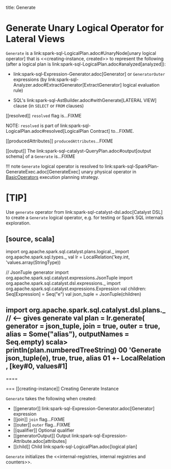 title: Generate

# Generate Unary Logical Operator for Lateral Views

`Generate` is a link:spark-sql-LogicalPlan.adoc#UnaryNode[unary logical operator] that is <<creating-instance, created>> to represent the following (after a logical plan is link:spark-sql-LogicalPlan.adoc#analyzed[analyzed]):

* link:spark-sql-Expression-Generator.adoc[Generator] or `GeneratorOuter` expressions (by link:spark-sql-Analyzer.adoc#ExtractGenerator[ExtractGenerator] logical evaluation rule)

* SQL's link:spark-sql-AstBuilder.adoc#withGenerate[LATERAL VIEW] clause (in `SELECT` or `FROM` clauses)

[[resolved]]
`resolved` flag is...FIXME

NOTE: `resolved` is part of link:spark-sql-LogicalPlan.adoc#resolved[LogicalPlan Contract] to...FIXME.

[[producedAttributes]]
`producedAttributes`...FIXME

[[output]]
The link:spark-sql-catalyst-QueryPlan.adoc#output[output schema] of a `Generate` is...FIXME

!!! note
  `Generate` logical operator is resolved to link:spark-sql-SparkPlan-GenerateExec.adoc[GenerateExec] unary physical operator in [BasicOperators](../execution-planning-strategies/BasicOperators.md#Generate) execution planning strategy.

[TIP]
====
Use `generate` operator from link:spark-sql-catalyst-dsl.adoc[Catalyst DSL] to create a `Generate` logical operator, e.g. for testing or Spark SQL internals exploration.

[source, scala]
----
import org.apache.spark.sql.catalyst.plans.logical._
import org.apache.spark.sql.types._
val lr = LocalRelation('key.int, 'values.array(StringType))

// JsonTuple generator
import org.apache.spark.sql.catalyst.expressions.JsonTuple
import org.apache.spark.sql.catalyst.dsl.expressions._
import org.apache.spark.sql.catalyst.expressions.Expression
val children: Seq[Expression] = Seq("e")
val json_tuple = JsonTuple(children)

import org.apache.spark.sql.catalyst.dsl.plans._  // <-- gives generate
val plan = lr.generate(
  generator = json_tuple,
  join = true,
  outer = true,
  alias = Some("alias"),
  outputNames = Seq.empty)
scala> println(plan.numberedTreeString)
00 'Generate json_tuple(e), true, true, alias
01 +- LocalRelation <empty>, [key#0, values#1]
----
====

=== [[creating-instance]] Creating Generate Instance

`Generate` takes the following when created:

* [[generator]] link:spark-sql-Expression-Generator.adoc[Generator] expression
* [[join]] `join` flag...FIXME
* [[outer]] `outer` flag...FIXME
* [[qualifier]] Optional qualifier
* [[generatorOutput]] Output link:spark-sql-Expression-Attribute.adoc[attributes]
* [[child]] Child link:spark-sql-LogicalPlan.adoc[logical plan]

`Generate` initializes the <<internal-registries, internal registries and counters>>.
